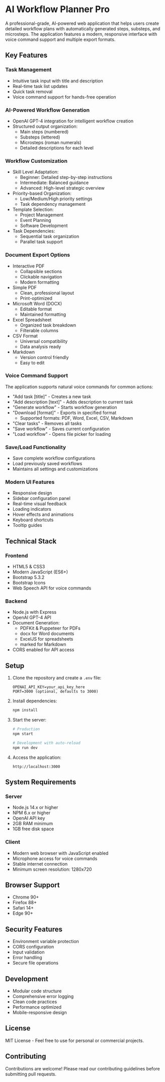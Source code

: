 # AI Workflow Planner Pro

A professional-grade, AI-powered web application that helps users create detailed workflow plans with automatically generated steps, substeps, and microsteps. The application features a modern, responsive interface with voice command support and multiple export formats.

## Key Features

### Task Management
- Intuitive task input with title and description
- Real-time task list updates
- Quick task removal
- Voice command support for hands-free operation

### AI-Powered Workflow Generation
- OpenAI GPT-4 integration for intelligent workflow creation
- Structured output organization:
  - Main steps (numbered)
  - Substeps (lettered)
  - Microsteps (roman numerals)
  - Detailed descriptions for each level

### Workflow Customization
- Skill Level Adaptation:
  - Beginner: Detailed step-by-step instructions
  - Intermediate: Balanced guidance
  - Advanced: High-level strategic overview
- Priority-based Organization:
  - Low/Medium/High priority settings
  - Task dependency management
- Template Selection:
  - Project Management
  - Event Planning
  - Software Development
- Task Dependencies:
  - Sequential task organization
  - Parallel task support

### Document Export Options
- Interactive PDF
  - Collapsible sections
  - Clickable navigation
  - Modern formatting
- Simple PDF
  - Clean, professional layout
  - Print-optimized
- Microsoft Word (DOCX)
  - Editable format
  - Maintained formatting
- Excel Spreadsheet
  - Organized task breakdown
  - Filterable columns
- CSV Format
  - Universal compatibility
  - Data analysis ready
- Markdown
  - Version control friendly
  - Easy to edit

### Voice Command Support
The application supports natural voice commands for common actions:
- "Add task [title]" - Creates a new task
- "Add description [text]" - Adds description to current task
- "Generate workflow" - Starts workflow generation
- "Download [format]" - Exports in specified format
  - Supported formats: PDF, Word, Excel, CSV, Markdown
- "Clear tasks" - Removes all tasks
- "Save workflow" - Saves current configuration
- "Load workflow" - Opens file picker for loading

### Save/Load Functionality
- Save complete workflow configurations
- Load previously saved workflows
- Maintains all settings and customizations

### Modern UI Features
- Responsive design
- Sidebar configuration panel
- Real-time visual feedback
- Loading indicators
- Hover effects and animations
- Keyboard shortcuts
- Tooltip guides

## Technical Stack

### Frontend
- HTML5 & CSS3
- Modern JavaScript (ES6+)
- Bootstrap 5.3.2
- Bootstrap Icons
- Web Speech API for voice commands

### Backend
- Node.js with Express
- OpenAI GPT-4 API
- Document Generation:
  - PDFKit & Puppeteer for PDFs
  - docx for Word documents
  - ExcelJS for spreadsheets
  - marked for Markdown
- CORS enabled for API access

## Setup

1. Clone the repository and create a `.env` file:
   ```
   OPENAI_API_KEY=your_api_key_here
   PORT=3000 (optional, defaults to 3000)
   ```

2. Install dependencies:
   ```bash
   npm install
   ```

3. Start the server:
   ```bash
   # Production
   npm start

   # Development with auto-reload
   npm run dev
   ```

4. Access the application:
   ```
   http://localhost:3000
   ```

## System Requirements

### Server
- Node.js 14.x or higher
- NPM 6.x or higher
- OpenAI API key
- 2GB RAM minimum
- 1GB free disk space

### Client
- Modern web browser with JavaScript enabled
- Microphone access for voice commands
- Stable internet connection
- Minimum screen resolution: 1280x720

## Browser Support
- Chrome 90+
- Firefox 88+
- Safari 14+
- Edge 90+

## Security Features
- Environment variable protection
- CORS configuration
- Input validation
- Error handling
- Secure file operations

## Development
- Modular code structure
- Comprehensive error logging
- Clean code practices
- Performance optimized
- Mobile-responsive design

## License
MIT License - Feel free to use for personal or commercial projects.

## Contributing
Contributions are welcome! Please read our contributing guidelines before submitting pull requests. 